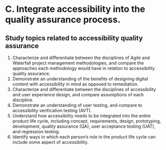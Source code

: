# C. Integrate accessibility into the quality assurance process.

## Study topics related to accessibility quality assurance
1. Characterize and differentiate between the disciplines of Agile and Waterfall project management methodologies, and compare the approaches each methodology would have in relation to accessibility quality assurance.
2. Demonstrate an understanding of the benefits of designing digital content with accessibility in mind as opposed to remediation.
3. Characterize and differentiate between the disciplines of accessibility and user experience design, and compare assumptions of each discipline. 
4. Demonstrate an understanding of user testing, and compare to accessibility verification testing (AVT).
5. Understand how accessibility needs to be integrated into the entire product life cycle, including concept, requirements, design, prototyping, development, quality assurance (QA), user acceptance testing (UAT), and regression testing.
6. Identify ways in which each person’s role in the product life cycle can include some aspect of accessibility.